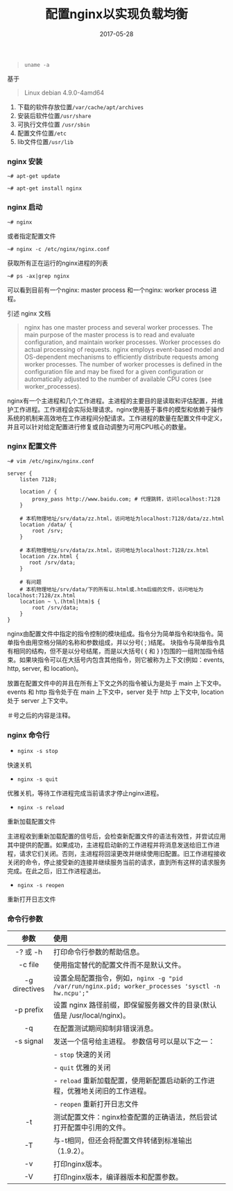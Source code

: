 ﻿---
layout: post
title:  "配置nginx以实现负载均衡"
date:   2017-05-28
excerpt: "Linux nginx。"
tags: [Linux, nginx]
feature: 
comments: true
---
> `uname -a`

基于

> Linux debian 4.9.0-4amd64

1. 下载的软件存放位置`/var/cache/apt/archives`
2. 安装后软件位置`/usr/share`
3. 可执行文件位置 `/usr/sbin`
4. 配置文件位置`/etc`
5. lib文件位置`/usr/lib`

### nginx 安装

`~# apt-get update`

`~# apt-get install nginx`

### nginx 启动

`~# nginx`

或者指定配置文件

`~# nginx -c /etc/nginx/nginx.conf`

获取所有正在运行的nginx进程的列表

`~# ps -ax|grep nginx`

可以看到目前有一个nginx: master process 和一个nginx: worker process 进程。

引述 nginx 文档

> nginx has one master process and several worker processes. The main purpose of the master process is to read and evaluate configuration, and maintain worker processes. Worker processes do actual processing of requests. nginx employs event-based model and OS-dependent mechanisms to efficiently distribute requests among worker processes. The number of worker processes is defined in the configuration file and may be fixed for a given configuration or automatically adjusted to the number of available CPU cores (see worker_processes).

nginx有一个主进程和几个工作进程。主进程的主要目的是读取和评估配置，并维护工作进程。工作进程会实际处理请求。nginx使用基于事件的模型和依赖于操作系统的机制来高效地在工作进程间分配请求。工作进程的数量在配置文件中定义，并且可以针对给定配置进行修复或自动调整为可用CPU核心的数量。

### nginx 配置文件

`~# vim /etc/nginx/nginx.conf`

```
server {
    listen 7128;

    location / {
        proxy_pass http://www.baidu.com; # 代理跳转，访问localhost:7128
    }

    # 本机物理地址/srv/data/zz.html，访问地址为localhost:7128/data/zz.html
    location /data/ {
        root /srv; 
    }
    
    # 本机物理地址/srv/data/zx.html，访问地址为localhost:7128/zx.html
    location /zx.html {
       root /srv/data; 
    } 
    
    # 有问题
    # 本机物理地址/srv/data/下的所有以.html或.htm后缀的文件，访问地址为localhost:7128/zx.html
    location ~ \.(html|htm)$ {
        root /srv/data;
    }
}
```

nginx由配置文件中指定的指令控制的模块组成。指令分为简单指令和块指令。简单指令由用空格分隔的名称和参数组成，并以分号( ; )结尾。 块指令与简单指令具有相同的结构，但不是以分号结尾，而是以大括号( { 和 } )包围的一组附加指令结束。如果块指令可以在大括号内包含其他指令，则它被称为上下文(例如：events, http, server, 和 location)。

放置在配置文件中的并且在所有上下文之外的指令被认为是处于 main 上下文中。 events 和 http 指令处于在 main 上下文中，server 处于 http 上下文中, location 处于 server 上下文中。

＃号之后的内容是注释。

### nginx 命令行

- `nginx -s stop`

快速关机

- `nginx -s quit`

优雅关机，等待工作进程完成当前请求才停止nginx进程。

- `nginx -s reload`

重新加载配置文件

主进程收到重新加载配置的信号后，会检查新配置文件的语法有效性，并尝试应用其中提供的配置。如果成功，主进程启动新的工作进程并将消息发送给旧工作进程，请求它们关闭。否则，主进程将回滚更改并继续使用旧配置。旧工作进程接收关闭的命令，停止接受新的连接并继续服务当前的请求，直到所有这样的请求服务完成。在此之后，旧工作进程退出。

- `nginx -s reopen`

重新打开日志文件

### 命令行参数
|参数|使用|
|:---:|:---|
|-? 或 -h | 打印命令行参数的帮助信息。
|-c file | 使用指定替代的配置文件而不是默认文件。
|-g directives | 设置全局配置指令，例如，`nginx -g "pid /var/run/nginx.pid; worker_processes 'sysctl -n hw.ncpu';"`
|-p prefix | 设置 nginx 路径前缀，即保留服务器文件的目录(默认值是 /usr/local/nginx)。
|-q | 在配置测试期间抑制非错误消息。
|-s signal | 发送一个信号给主进程。 参数信号可以是以下之一：
||- `stop` 快速的关闭
||- `quit` 优雅的关闭
||- `reload` 重新加载配置，使用新配置启动新的工作进程，优雅地关闭旧的工作进程。
||- `reopen` 重新打开日志文件
|-t | 测试配置文件：nginx检查配置的正确语法，然后尝试打开配置中引用的文件。
|-T | 与-t相同，但还会将配置文件转储到标准输出（1.9.2）。
|-v | 打印nginx版本。
|-V | 打印nginx版本，编译器版本和配置参数。


